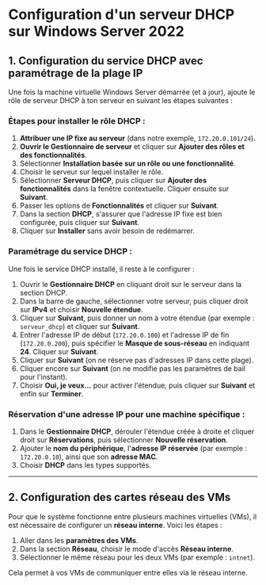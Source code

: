 # Configuration d'un serveur DHCP sur Windows Server 2022

## 1. Configuration du service DHCP avec paramétrage de la plage IP

Une fois la machine virtuelle Windows Server démarrée (et à jour), ajoute le rôle de serveur DHCP à ton serveur en suivant les étapes suivantes :

### Étapes pour installer le rôle DHCP :

1. **Attribuer une IP fixe au serveur** (dans notre exemple, `172.20.0.101/24`).
2. **Ouvrir le Gestionnaire de serveur** et cliquer sur **Ajouter des rôles et des fonctionnalités**.
3. Sélectionner **Installation basée sur un rôle ou une fonctionnalité**.
4. Choisir le serveur sur lequel installer le rôle.
5. Sélectionner **Serveur DHCP**, puis cliquer sur **Ajouter des fonctionnalités** dans la fenêtre contextuelle. Cliquer ensuite sur **Suivant**.
6. Passer les options de **Fonctionnalités** et cliquer sur **Suivant**.
7. Dans la section **DHCP**, s'assurer que l'adresse IP fixe est bien configurée, puis cliquer sur **Suivant**.
8. Cliquer sur **Installer** sans avoir besoin de redémarrer.

### Paramétrage du service DHCP :

Une fois le service DHCP installé, il reste à le configurer :

1. Ouvrir le **Gestionnaire DHCP** en cliquant droit sur le serveur dans la section DHCP.
2. Dans la barre de gauche, sélectionner votre serveur, puis cliquer droit sur **IPv4** et choisir **Nouvelle étendue**.
3. Cliquer sur **Suivant**, puis donner un nom à votre étendue (par exemple : `serveur_dhcp`) et cliquer sur **Suivant**.
4. Entrer l'adresse IP de début (`172.20.0.100`) et l'adresse IP de fin (`172.20.0.200`), puis spécifier le **Masque de sous-réseau** en indiquant **24**. Cliquer sur **Suivant**.
5. Cliquer sur **Suivant** (on ne réserve pas d'adresses IP dans cette plage).
6. Cliquer encore sur **Suivant** (on ne modifie pas les paramètres de bail pour l'instant).
7. Choisir **Oui, je veux...** pour activer l'étendue, puis cliquer sur **Suivant** et enfin sur **Terminer**.

### Réservation d'une adresse IP pour une machine spécifique :

1. Dans le **Gestionnaire DHCP**, dérouler l'étendue créée à droite et cliquer droit sur **Réservations**, puis sélectionner **Nouvelle réservation**.
2. Ajouter le **nom du périphérique**, l'**adresse IP réservée** (par exemple : `172.20.0.10`), ainsi que son **adresse MAC**.
3. Choisir **DHCP** dans les types supportés.

---

## 2. Configuration des cartes réseau des VMs

Pour que le système fonctionne entre plusieurs machines virtuelles (VMs), il est nécessaire de configurer un **réseau interne**. Voici les étapes :

1. Aller dans les **paramètres des VMs**.
2. Dans la section **Réseau**, choisir le mode d'accès **Réseau interne**.
3. Sélectionner le même réseau pour les deux VMs (par exemple : `intnet`).

Cela permet à vos VMs de communiquer entre elles via le réseau interne.
